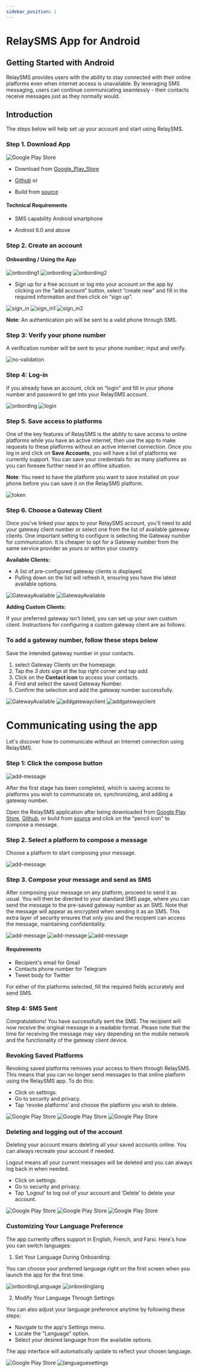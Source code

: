 ```yaml
---
sidebar_position: 1
---
```


# RelaySMS App for Android

## Getting Started with Android

RelaySMS provides users with the ability to stay connected with their online platforms even when internet access is unavailable. By leveraging SMS messaging, users can continue communicating seamlessly - their contacts receive messages just as they normally would.

## Introduction​

The steps below will help set up your account and start using RelaySMS.

### Step 1. Download App​

![Google Play Store](/Android/swob_on_playstore.png)

- Download from [Google_Play_Store](https://play.google.com/store/apps/details?id=com.afkanerd.sw0b)

- [Github](https://github.com/smswithoutborders/SMSwithoutBorders-Android/releases/tag/v1.0) or

- Build from [source](https://github.com/smswithoutborders/SMSwithoutBorders-Android)

#### Technical Requirements

- SMS capability Android smartphone

- Android 6.0 and above

### Step 2. Create an account

#### Onboarding / Using the App

<img src="/Android/gettingstarted.png" alt="onbording1" class="resized-image"/>
<img src="/Android/skip.png" alt="onbording" class="resized-image"/>
<img src="/Android/finish.png" alt="onbording2" class="resized-image"/>

- Sign up for a free account or log into your account on the app by clicking on the “add account” button, select “create new” and fill in the required information and then click on “sign up”.

<img src="/Android/skip.png" alt="sign_in" class="resized-image"/>
<img src="/Android/login.png" alt="sign_in1" class="resized-image"/>
<img src="/Android/createaccount.png" alt="sign_in2" class="resized-image"/>

**Note**: An authentication pin will be sent to a valid phone through SMS.

### Step 3: Verify your phone number

A verification number will be sent to your phone number; input and verify.

<img src="/Android/verificationcode.png" alt="no-validation" class="resized-image"/>

### Step 4: Log-in

If you already have an account, click on “login” and fill in your phone number and password to get into your RelaySMS account.

<img src="/Android/skip.png" alt="onbording" class="resized-image"/>
<img src="/Android/login.png" alt="login" class="resized-image"/>

### Step 5. Save access to platforms​

One of the key features of RelaySMS is the ability to save access to online platforms while you have an active internet, then use the app to make requests to these platforms without an active internet connection. Once you log in and click on **Save Accounts**, you will have a list of platforms we currently support. You can save your credentials for as many platforms as you can foresee further need in an offline situation.

**Note**: You need to have the platform you want to save installed on your phone before you can save it on the RelaySMS platform.

<img src="/Android/addPlateforms.png" alt="token" class="resized-image"/>

### Step 6. Choose a Gateway Client

Once you've linked your apps to your RelaySMS account, you'll need to add your gateway client number or select one from the list of available gateway clients. One important setting to configure is selecting the Gateway number for communication. It is cheaper to opt for a Gateway number from the same service provider as yours or within your country.

**Available Clients:**

- A list of pre-configured gateway clients is displayed.
- Pulling down on the list will refresh it, ensuring you have the latest available options.


 <img src="/Android/Gateway1.png" alt="GatewayAvailable" class="resized-image"/>
 <img src="/Android/GateWay2.png" alt="GatewayAvailable" class="resized-image"/>

**Adding Custom Clients:**

If your preferred gateway isn't listed, you can set up your own custom client. Instructions for configuring a custom gateway client are as follows:

###  To add a gateway number, follow these steps below

 Save the intended gateway number in your contacts.
1. select Gateway Clients on the homepage.
3. Tap the _3 dots_ sign at the top right corner and tap _add_.
4. Click on the **Contact icon** to access your contacts.
5. Find and select the saved Gateway Number.
6. Confirm the selection and add the gateway number successfully.

 <img src="/Android/Gateway1.png" alt="GatewayAvailable" class="resized-image"/>

<img src="/Android/addGateway.png" alt="addgatewayclient" class="resized-image"/>

<img src="/Android/addGateway-Number.png" alt="addgatewayclient" class="resized-image"/>


# Communicating using the app

Let's discover how to communicate without an Internet connection using RelaySMS.

### Step 1: Click the compose button

<img src="/Android/landingpage.png" alt="add-message" class="resized-image"/>

After the first stage has been completed, which is saving access to platforms you wish to communicate on, synchronizing, and adding a gateway number.

Open the RelaySMS application after being downloaded from [Google Play Store](https://play.google.com/store/apps/details?id=com.afkanerd.sw0b), [Github](https://github.com/smswithoutborders/SMSwithoutBorders-Android/releases/tag/v1.0), or build from [source](https://github.com/smswithoutborders/SMSwithoutBorders-Android) and click on the "pencil icon" to compose a message.

### Step 2. Select a platform to compose a message​

Choose a platform to start composing your message.

<img src="/Android/chosePlateformtosendMessage.png" alt="add-message" class="resized-image"/>

### Step 3. Compose your message and send as SMS

After composing your message on any platform, proceed to send it as usual. You will then be directed to your standard SMS page, where you can send the message to the pre-saved gateway number as an SMS. Note that the message will appear as encrypted when sending it as an SMS. This extra layer of security ensures that only you and the recipient can access the message, maintaining confidentiality.

<img src="/Android/ComposeGmail.png" alt="add-message" class="resized-image"/>
<img src="/Android/ComposeTelegram.png" alt="add-message" class="resized-image"/>
<img src="/Android/TwitterPost.png" alt="add-message" class="resized-image"/>

#### Requirements​

- Recipient's email for Gmail
- Contacts phone number for Telegram
- Tweet body for Twitter

For either of the platforms selected, fill the required fields accurately and send SMS.

### Step 4: SMS Sent

Congratulations! You have successfully sent the SMS. The recipient will now receive the original message in a readable format. Please note that the time for receiving the message may vary depending on the mobile network and the functionality of the gateway client device.

### Revoking Saved Platforms

Revoking saved platforms removes your access to them through RelaySMS. This means that you can no longer send messages to that online platform using the RelaySMS app. To do this:

- Click on settings.
- Go to security and privacy.
- Tap ‘revoke platforms’ and choose the platform you wish to delete.

<img src="/Android/settings.png" alt="Google Play Store" class="resized-image"/>
<img src="/Android/security.png" alt="Google Play Store" class="resized-image"/>
<img src="/Android/revokeComfirm.png" alt="Google Play Store" class="resized-image"/>


### Deleting and logging out of the account

Deleting your account means deleting all your saved accounts online. You can always recreate your account if needed.

Logout means all your current messages will be deleted and you can always log back in when needed.

- Click on settings.
- Go to security and privacy.
- Tap ‘Logout’ to log out of your account and ‘Delete’ to delete your account.

<img src="/Android/settings.png" alt="Google Play Store" class="resized-image"/>
<img src="/Android/security.png" alt="Google Play Store" class="resized-image"/>
<img src="/Android/revokeComfirm.png" alt="Google Play Store" class="resized-image"/>


### Customizing Your Language Preference

The app currently offers support in English, French, and Farsi. Here's how you can switch languages:

1. Set Your Language During Onboarding:

You can choose your preferred language right on the first screen when you launch the app for the first time.

<img src="/Android/settings.png" alt="onbordingLanguage" class="resized-image"/>
<img src="/Android/languague.png" alt="onbordinglang" class="resized-image"/>

2. Modify Your Language Through Settings:

You can also adjust your language preference anytime by following these steps:

- Navigate to the app's Settings menu.
- Locate the "Language" option.
- Select your desired language from the available options.

The app interface will automatically update to reflect your chosen language.

<img src="/Android/settings.png" alt="Google Play Store" class="resized-image"/>
<img src="/Android/language.png" alt="languaguesettings" class="resized-image"/>
